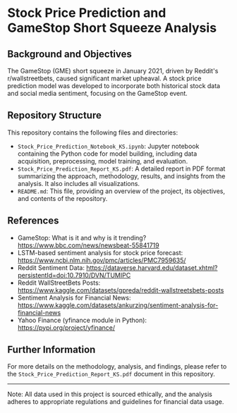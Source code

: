 # Stock Price Prediction and GameStop Short Squeeze Analysis

## Background and Objectives
The GameStop (GME) short squeeze in January 2021, driven by Reddit's r/wallstreetbets, caused significant market upheaval. A stock price prediction model was developed to incorporate both historical stock data and social media sentiment, focusing on the GameStop event.

## Repository Structure
This repository contains the following files and directories:

- `Stock_Price_Prediction_Notebook_KS.ipynb`: Jupyter notebook containing the Python code for model building, including data acquisition, preprocessing, model training, and evaluation.
- `Stock_Price_Prediction_Report_KS.pdf`: A detailed report in PDF format summarizing the approach, methodology, results, and insights from the analysis. It also includes all visualizations.
- `README.md`: This file, providing an overview of the project, its objectives, and contents of the repository.

## References
- GameStop: What is it and why is it trending? https://www.bbc.com/news/newsbeat-55841719
- LSTM-based sentiment analysis for stock price forecast: https://www.ncbi.nlm.nih.gov/pmc/articles/PMC7959635/
- Reddit Sentiment Data: https://dataverse.harvard.edu/dataset.xhtml?persistentId=doi:10.7910/DVN/TUMIPC
- Reddit WallStreetBets Posts: https://www.kaggle.com/datasets/gpreda/reddit-wallstreetsbets-posts
- Sentiment Analysis for Financial News: https://www.kaggle.com/datasets/ankurzing/sentiment-analysis-for-financial-news
- Yahoo Finance (yfinance module in Python): https://pypi.org/project/yfinance/

## Further Information
For more details on the methodology, analysis, and findings, please refer to the `Stock_Price_Prediction_Report_KS.pdf` document in this repository.

---
Note: All data used in this project is sourced ethically, and the analysis adheres to appropriate regulations and guidelines for financial data usage.
